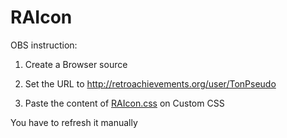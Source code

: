 # RAIcon

OBS instruction:

1. Create a Browser source

2. Set the URL to http://retroachievements.org/user/TonPseudo

3. Paste the content of [RAIcon.css](https://raw.githubusercontent.com/Moliman/RAIcon/master/RAIcon.css) on Custom CSS

You have to refresh it manually
